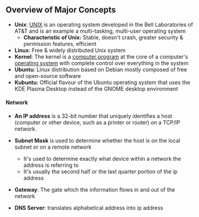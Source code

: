 ## Overview of Major Concepts

- **Unix**: [UNIX](http://en.wikipedia.org/wiki/Unix) is an operating system developed in the Bell Laboratories of AT&T and is an example a multi-tasking, multi-user operating system
  - **Characteristic of Unix:** Stable, doesn't crash, greater security & permission features, efficient
- **Linux**: Free & widely distributed Unix system
- **Kernel**: The kernel is a [computer program](https://en.wikipedia.org/wiki/Computer_program) at the core of a computer's [operating system](https://en.wikipedia.org/wiki/Operating_system) with complete control over everything in the system
- **Ubuntu**: Linux distribution based on Debian mostly composed of free and open-source software
- **Kubuntu**: Official flavour of the Ubuntu operating system that uses the KDE Plasma Desktop instead of the GNOME desktop environment



#### Network

- **An IP address** is a 32-bit number that uniquely identifies a host (computer or other device, such as a printer or router) on a TCP/IP network.

- **Subnet Mask** is used to determine whether the host is on the local subnet or on a remote network
  - It's used to determine exactly what device within a network the address is referring to
  - It's usually the second half or the last quarter portion of the ip address

- **Gateway**: The gate which the information flows in and out of the network

- **DNS Server**: translates alphabetical address into ip address


